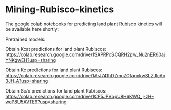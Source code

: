 # Mining-Rubisco-kinetics


The google colab notebooks for predicting land plant Rubisco kinetics will be available here shortly:

Pretrained models:

Obtain Kcat predictions for land plant Rubiscos: https://colab.research.google.com/drive/1SAPRPcSCQRH2pw_Nu2nER60ajYNKgwEH?usp=sharing 

Obtain Kc predictions for land plant Rubiscos: https://colab.research.google.com/drive/1ArJ741hDZmuZOfaqxkwSL2JIcAo3JH_A?usp=sharing 

Obtain Sc/o predictions for land plant Rubiscos: https://colab.research.google.com/drive/1CP5JPVbpU8H6KWQ_j-zH-woP8U5AVTE9?usp=sharing 
